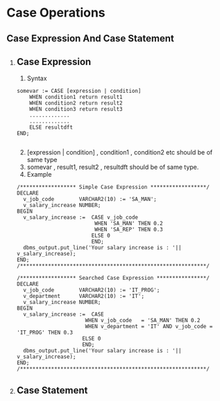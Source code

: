 # Case Operations

## Case Expression And Case Statement


1. ## Case Expression

	1. Syntax 
	```
	somevar := CASE [expression | condition]
		WHEN condition1 return result1
		WHEN condition2 return result2
		WHEN condition3 return result3
		.............
		.............
		ELSE resultdft
	END;	
		
	``` 
	2. [expression | condition] , condition1 , condition2 etc should be of same type
	3. somevar , result1, result2 , resultdft should be of same type.
	4. Example 
	```
	/****************** Simple Case Expression ******************/
	DECLARE
	  v_job_code        VARCHAR2(10) := 'SA_MAN';
	  v_salary_increase NUMBER;
	BEGIN
	  v_salary_increase :=  CASE v_job_code 
							 WHEN 'SA_MAN' THEN 0.2
							 WHEN 'SA_REP' THEN 0.3
							ELSE 0
							END;
	  dbms_output.put_line('Your salary increase is : '|| v_salary_increase);
	END;
	/************************************************************/
	 
	/****************** Searched Case Expression ****************/
	DECLARE
	  v_job_code        VARCHAR2(10) := 'IT_PROG';
	  v_department      VARCHAR2(10) := 'IT';
	  v_salary_increase NUMBER;
	BEGIN
	  v_salary_increase :=  CASE
						  WHEN v_job_code   = 'SA_MAN' THEN 0.2
						  WHEN v_department = 'IT' AND v_job_code = 'IT_PROG' THEN 0.3
						 ELSE 0
						 END;
	  dbms_output.put_line('Your salary increase is : '|| v_salary_increase);
	END;
	/************************************************************/
 
    ```

2. ## Case Statement

